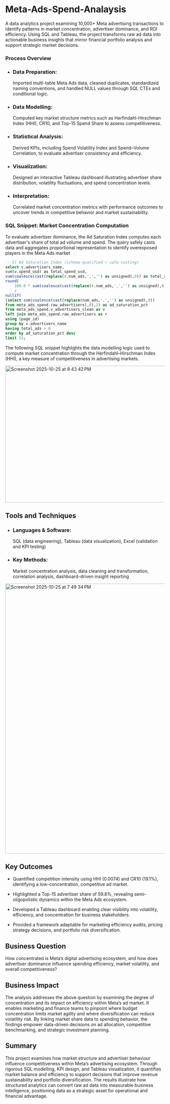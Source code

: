 # Meta-Ads-Spend-Analaysis
A data analytics project examining 10,000+ Meta advertising transactions to identify patterns in market concentration, advertiser dominance, and ROI efficiency. Using SQL and Tableau, the project transforms raw ad data into actionable business insights that mirror financial portfolio analysis and support strategic market decisions.

### Process Overview

- ### Data Preparation:
  Imported multi-table Meta Ads data, cleaned duplicates, standardized naming conventions, and handled NULL values through SQL CTEs and conditional logic.

- ### Data Modelling:
  Computed key market structure metrics such as Herfindahl-Hirschman Index (HHI), CR10, and Top-15 Spend Share to assess competitiveness.

- ### Statistical Analysis:
  Derived KPIs, including Spend Volatility Index and Spend–Volume Correlation, to evaluate advertiser consistency and efficiency.

- ### Visualization:
  Designed an interactive Tableau dashboard illustrating advertiser share distribution, volatility fluctuations, and spend concentration levels.

- ### Interpretation:
  Correlated market concentration metrics with performance outcomes to uncover trends in competitive behavior and market sustainability.

### SQL Snippet: Market Concentration Computation
To evaluate advertiser dominance, the Ad Saturation Index computes each advertiser's share of total ad volume and spend. The query safely casts data and aggregates proportional representation to identify overexposed players in the Meta Ads market

```sql
-- 5) Ad Saturation Index (schema-qualified + safe casting)
select v.advertisers_name,
sum(v.spend_usd) as total_spend_usd, 
sum(coalesce(cast(replace(r.num_ads,',','') as unsigned),0)) as total_ads,
round(
	100.0 * sum(coalesce(cast(replace(r.num_ads,',','') as unsigned),0))
    /
nullif(
(select sum(coalesce(cast(replace(num_ads,',','') as unsigned),0)) 
from meta_ads_spend.raw_advertisers),0),2) as ad_saturation_pct
from meta_ads_spend.v_advertisers_clean as v
left join meta_ads_spend.raw_advertisers as r 
using (page_id)
group by v.advertisers_name
having total_ads > 0
order by ad_saturation_pct desc
limit 15;
```


The following SQL snippet highlights the data modelling logic used to compute market concentration through the Herfindahl–Hirschman Index (HHI), a key measure of competitiveness in advertising markets.

<img width="854" height="430" alt="Screenshot 2025-10-25 at 8 43 42 PM" src="https://github.com/user-attachments/assets/3f5bd393-100c-4f9f-b341-08d4ddc7e138" />

## Tools and Techniques

- ### Languages & Software:
  SQL (data engineering), Tableau (data visualization), Excel (validation and KPI testing)
- ### Key Methods:
  Market concentration analysis, data cleaning and transformation, correlation analysis, dashboard-driven insight reporting

<img width="1466" height="849" alt="Screenshot 2025-10-25 at 7 49 34 PM" src="https://github.com/user-attachments/assets/a4562851-372d-449e-89de-3ccacf029098" />

## Key Outcomes

- Quantified competition intensity using HHI (0.0074) and CR10 (19.1%), identifying a low-concentration, competitive ad market.

- Highlighted a Top-15 advertiser share of 59.8%, revealing semi-oligopolistic dynamics within the Meta Ads ecosystem.

- Developed a Tableau dashboard enabling clear visibility into volatility, efficiency, and concentration for business stakeholders.

- Provided a framework adaptable for marketing efficiency audits, pricing strategy decisions, and portfolio risk diversification.

## Business Question

How concentrated is Meta’s digital advertising ecosystem, and how does advertiser dominance influence spending efficiency, market volatility, and overall competitiveness?

## Business Impact

The analysis addresses the above question by examining the degree of concentration and its impact on efficiency within Meta’s ad market. It enables marketing and finance teams to pinpoint where budget concentration limits market agility and where diversification can reduce volatility risk. By linking market share data to spending behavior, the findings empower data-driven decisions on ad allocation, competitive benchmarking, and strategic investment planning.

## Summary
This project examines how market structure and advertiser behaviour influence competitiveness within Meta’s advertising ecosystem. Through rigorous SQL modelling, KPI design, and Tableau visualization, it quantifies market balance and efficiency to support decisions that improve revenue sustainability and portfolio diversification. The results illustrate how structured analytics can convert raw ad data into measurable business intelligence, positioning data as a strategic asset for operational and financial advantage.

